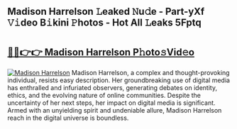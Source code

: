 ## Madison Harrelson 𝙻eaked 𝙽u𝚍e - Part-yXf 𝚅𝚒deo B𝚒kini 𝙿hotos - Hot All 𝙻eaks 5Fptq

# <h2><a href="http://ld5dc3.urlbe.top/?page=Madison+Harrelson">🔗🔗👉👉 Madison Harrelson P𝚑oto𝚜Vid𝚎o</a></h2>

[![Madison Harrelson](https://i.imgur.com/eBuTRDB.gif)](http://ld5dc3.urlbe.top/?page=Madison+Harrelson)
Madison Harrelson, a complex and thought-provoking individual, resists easy description. Her groundbreaking use of digital media has enthralled and infuriated observers, generating debates on identity, ethics, and the evolving nature of online communities. Despite the uncertainty of her next steps, her impact on digital media is significant. Armed with an unyielding spirit and undeniable allure, Madison Harrelson reach in the digital universe is boundless.
